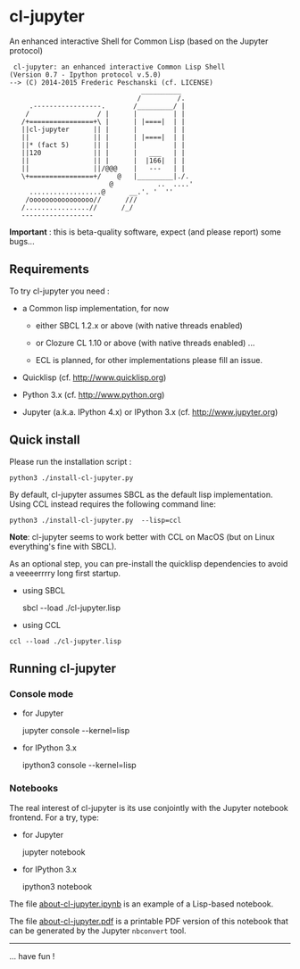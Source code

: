 
cl-jupyter
==========

An enhanced interactive Shell for Common Lisp (based on the Jupyter protocol)

```
 cl-jupyter: an enhanced interactive Common Lisp Shell
(Version 0.7 - Ipython protocol v.5.0)
--> (C) 2014-2015 Frederic Peschanski (cf. LICENSE)
                                 __________       
                                /         /.      
     .-----------------.       /_________/ |      
    /                 / |      |         | |      
   /+================+\ |      | |====|  | |      
   ||cl-jupyter      || |      |         | |      
   ||                || |      | |====|  | |      
   ||* (fact 5)      || |      |         | |      
   ||120             || |      |   ___   | |      
   ||                || |      |  |166|  | |      
   ||                ||/@@@    |   ---   | |      
   \+================+/    @   |_________|./.     
                         @           ..  ....'    
     ..................@      __.'. '  ''         
    /oooooooooooooooo//      ///                  
   /................//      /_/                   
   ------------------                          
```

**Important** : this is beta-quality software, expect (and please report) some bugs... 

## Requirements ##

To try cl-jupyter you need :

 - a Common lisp implementation, for now

   - either SBCL 1.2.x or above (with native threads enabled)

   - or Clozure CL 1.10 or above (with native threads enabled) ...

   - ECL is planned, for other implementations please fill an issue.

 - Quicklisp (cf. http://www.quicklisp.org)

 - Python 3.x (cf. http://www.python.org)

 - Jupyter (a.k.a. IPython 4.x) or IPython 3.x (cf. http://www.jupyter.org)

## Quick install ##

Please run the installation script :

    python3 ./install-cl-jupyter.py

By default, cl-jupyter assumes SBCL as the default lisp implementation. Using CCL instead requires
the following command line:

    python3 ./install-cl-jupyter.py  --lisp=ccl

**Note**: cl-jupyter seems to work better with CCL on MacOS (but on Linux everything's fine with SBCL).

As an optional step, you can pre-install the quicklisp dependencies to avoid
a veeeerrrry long first startup.

  - using SBCL

    sbcl --load ./cl-jupyter.lisp

   - using CCL

    ccl --load ./cl-jupyter.lisp

## Running cl-jupyter

### Console mode

 - for Jupyter

    jupyter console --kernel=lisp

 - for IPython 3.x

    ipython3 console --kernel=lisp

### Notebooks

The real interest of cl-jupyter is its use conjointly
 with the Jupyter notebook frontend. For a try, type:

  - for Jupyter

    jupyter notebook

  - for IPython 3.x

    ipython3 notebook

The file [about-cl-jupyter.ipynb](https://github.com/fredokun/cl-jupyter/blob/master/about-cl-jupyter.ipynb) is an example of a Lisp-based notebook.

The file [about-cl-jupyter.pdf](https://github.com/fredokun/cl-jupyter/blob/master/about-cl-jupyter.pdf) is a printable PDF version of this notebook that can be generated by the Jupyter `nbconvert` tool.

----

 ... have fun !

